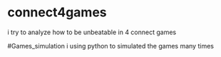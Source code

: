 # connect4games
i try to analyze how to be unbeatable in 4 connect games

#Games_simulation
i using python to simulated the games many times
